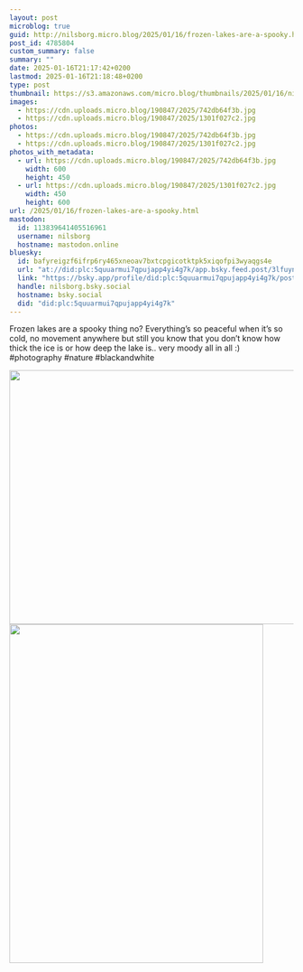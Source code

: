 ```yaml
---
layout: post
microblog: true
guid: http://nilsborg.micro.blog/2025/01/16/frozen-lakes-are-a-spooky.html
post_id: 4785804
custom_summary: false
summary: ""
date: 2025-01-16T21:17:42+0200
lastmod: 2025-01-16T21:18:48+0200
type: post
thumbnail: https://s3.amazonaws.com/micro.blog/thumbnails/2025/01/16/nilsb.org/c19c74370d4b538b8a1b853ea4ce65f2.png
images:
  - https://cdn.uploads.micro.blog/190847/2025/742db64f3b.jpg
  - https://cdn.uploads.micro.blog/190847/2025/1301f027c2.jpg
photos:
  - https://cdn.uploads.micro.blog/190847/2025/742db64f3b.jpg
  - https://cdn.uploads.micro.blog/190847/2025/1301f027c2.jpg
photos_with_metadata:
  - url: https://cdn.uploads.micro.blog/190847/2025/742db64f3b.jpg
    width: 600
    height: 450
  - url: https://cdn.uploads.micro.blog/190847/2025/1301f027c2.jpg
    width: 450
    height: 600
url: /2025/01/16/frozen-lakes-are-a-spooky.html
mastodon:
  id: 113839641405516961
  username: nilsborg
  hostname: mastodon.online
bluesky:
  id: bafyreigzf6ifrp6ry465xneoav7bxtcpgicotktpk5xiqofpi3wyaqgs4e
  url: "at://did:plc:5quuarmui7qpujapp4yi4g7k/app.bsky.feed.post/3lfuynz4my52u"
  link: "https://bsky.app/profile/did:plc:5quuarmui7qpujapp4yi4g7k/post/3lfuynz4my52u"
  handle: nilsborg.bsky.social
  hostname: bsky.social
  did: "did:plc:5quuarmui7qpujapp4yi4g7k"
---
```


Frozen lakes are a spooky thing no? Everything’s so peaceful when it’s so cold, no movement anywhere but still you know that you don’t know how thick the ice is or how deep the lake is.. very moody all in all :)
#photography #nature #blackandwhite

<img src="images/2025/742db64f3b.jpg" width="600" height="450" alt=""><img src="images/2025/1301f027c2.jpg" width="450" height="600" alt="">
